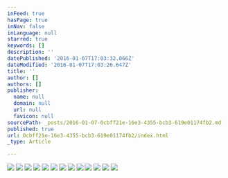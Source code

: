 ```yaml
---
inFeed: true
hasPage: true
inNav: false
inLanguage: null
starred: true
keywords: []
description: ''
datePublished: '2016-01-07T17:03:32.066Z'
dateModified: '2016-01-07T17:03:26.647Z'
title: ''
author: []
authors: []
publisher:
  name: null
  domain: null
  url: null
  favicon: null
sourcePath: _posts/2016-01-07-0cbff21e-16e3-4355-bcb3-619e01174fb2.md
published: true
url: 0cbff21e-16e3-4355-bcb3-619e01174fb2/index.html
_type: Article

---
```

![](https://the-grid-user-content.s3-us-west-2.amazonaws.com/9e830043-7c22-40ee-ae72-f8cb4377e37f.jpg)
![](https://the-grid-user-content.s3-us-west-2.amazonaws.com/5482f5b6-fc02-4253-8714-8133ff52a67c.jpg)
![](https://the-grid-user-content.s3-us-west-2.amazonaws.com/5af41b93-edd0-49b0-9b66-2fe6abd59c05.jpg)
![](https://the-grid-user-content.s3-us-west-2.amazonaws.com/e6ba8e57-55a4-4efb-89e6-e8da07514bf4.jpg)
![](https://the-grid-user-content.s3-us-west-2.amazonaws.com/1c96e3dd-3812-41b1-8c41-56772408adfd.jpg)
![](https://the-grid-user-content.s3-us-west-2.amazonaws.com/350c3235-51fe-441f-b251-15a05c2583ea.jpg)
![](https://the-grid-user-content.s3-us-west-2.amazonaws.com/b0c8e18f-f4d8-46ad-bb41-a90a394aa6cc.jpg)
![](https://the-grid-user-content.s3-us-west-2.amazonaws.com/ac7ca10b-ac9f-4ca5-a81c-cea3006a2d4e.jpg)
![](https://the-grid-user-content.s3-us-west-2.amazonaws.com/ea3ad783-03a4-4482-9ec2-990ddb4ce8ae.jpg)
![](https://the-grid-user-content.s3-us-west-2.amazonaws.com/2355e149-ffd6-4138-ba37-38a5dd075a4e.jpg)
![](https://the-grid-user-content.s3-us-west-2.amazonaws.com/9e9589b8-eab7-4c06-8cf1-d3df5ef4c5d0.jpg)
![](https://the-grid-user-content.s3-us-west-2.amazonaws.com/b43509bb-3f03-4f25-ac9b-e992c186d914.jpg)
![](https://the-grid-user-content.s3-us-west-2.amazonaws.com/6942f748-720b-4c1c-a4ae-62a926601557.jpg)